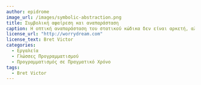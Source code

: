 ```yaml
---
author: epidrome
image_url: /images/symbolic-abstraction.png
title: Συμβολική αφαίρεση και αναπαράσταση 
caption: Η οπτική αναπαράσταση του στατικού κώδικα δεν είναι αρκετή, αλλά θα πρέπει να έχουμε και ζωντανή οπτική αναπαράσταση των δεδομένων και της συμπεριφοράς ενός προγράμματος διάδρασης με τον χρήστη. Ο απλός κώδικας υπολογιστή είναι μεν πολύ ευέλικτος είναι όμως και ασαφής, όπως ακριβώς και ο μαθηματικός συμβολισμός.
license_url: "http://worrydream.com"
license_text: Bret Victor
categories:
  - Εργαλεία
  - Γλώσσες Προγραμματισμού
  - Προγραμματισμός σε Πραγματικό Χρόνο
tags:
  - Bret Victor
---
```

